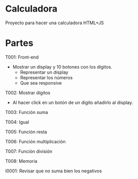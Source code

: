 # Calculadora

Proyecto para hacer una calculadora HTML+JS

# Partes

T001: Front-end
  - Mostrar un display y 10 botones con los dígitos.
    - Representar un display
    - Representar los números
    - Que sea responsive

T002: Mostrar dígitos
  - Al hacer click en un botón de un dígito añadirlo al display.

T003: Función suma

T004: Igual

T005: Función resta

T006: Función multiplicación

T007: Función división

T008: Memoria

I0001: Revisar que no suma bien los negativos